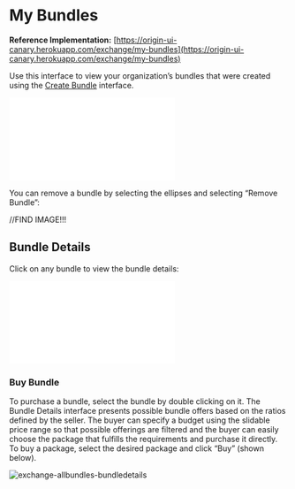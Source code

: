# My Bundles
**Reference Implementation:** [https://origin-ui-canary.herokuapp.com/exchange/my-bundles](https://origin-ui-canary.herokuapp.com/exchange/my-bundles)

Use this interface to view your organization’s bundles that were created using the [Create Bundle](./create-bundle.md) interface. 

![exchange-mybundles](images/exchange/exchange-mybundles.md)

You can remove a bundle by selecting the ellipses and selecting “Remove Bundle”:

//FIND IMAGE!!!

## Bundle Details

Click on any bundle to view the bundle details:

![exchange-bundledetails](images/exchange/exchange-bundledetails.md)

### Buy Bundle

To purchase a bundle, select the bundle by double clicking on it. The Bundle Details interface presents possible bundle offers based on the ratios defined by the seller. The buyer can specify a budget using the slidable price range so that possible offerings are filtered and the buyer can easily choose the package that fulfills the requirements and purchase it directly. To buy a package, select the desired package and click “Buy” (shown below).

![exchange-allbundles-bundledetails](images/exchange/exchange-allbundles-bundledetails.png)




